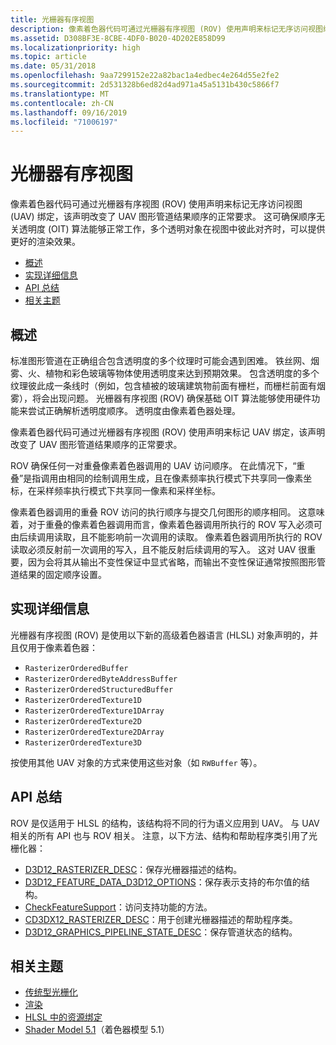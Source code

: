 ```yaml
---
title: 光栅器有序视图
description: 像素着色器代码可通过光栅器有序视图 (ROV) 使用声明来标记无序访问视图绑定，该声明改变了 UAV 图形管道结果顺序的正常要求。
ms.assetid: D308BF3E-8CBE-4DF0-B020-4D202E858D99
ms.localizationpriority: high
ms.topic: article
ms.date: 05/31/2018
ms.openlocfilehash: 9aa7299152e22a82bac1a4edbec4e264d55e2fe2
ms.sourcegitcommit: 2d531328b6ed82d4ad971a45a5131b430c5866f7
ms.translationtype: MT
ms.contentlocale: zh-CN
ms.lasthandoff: 09/16/2019
ms.locfileid: "71006197"
---
```

# <a name="rasterizer-ordered-views"></a>光栅器有序视图

像素着色器代码可通过光栅器有序视图 (ROV) 使用声明来标记无序访问视图 (UAV) 绑定，该声明改变了 UAV 图形管道结果顺序的正常要求。 这可确保顺序无关透明度 (OIT) 算法能够正常工作，多个透明对象在视图中彼此对齐时，可以提供更好的渲染效果。

-   [概述](#overview)
-   [实现详细信息](#implementation-details)
-   [API 总结](#api-summary)
-   [相关主题](#related-topics)

## <a name="overview"></a>概述

标准图形管道在正确组合包含透明度的多个纹理时可能会遇到困难。 铁丝网、烟雾、火、植物和彩色玻璃等物体使用透明度来达到预期效果。 包含透明度的多个纹理彼此成一条线时（例如，包含植被的玻璃建筑物前面有栅栏，而栅栏前面有烟雾），将会出现问题。 光栅器有序视图 (ROV) 确保基础 OIT 算法能够使用硬件功能来尝试正确解析透明度顺序。 透明度由像素着色器处理。

像素着色器代码可通过光栅器有序视图 (ROV) 使用声明来标记 UAV 绑定，该声明改变了 UAV 图形管道结果顺序的正常要求。

ROV 确保任何一对重叠像素着色器调用的 UAV 访问顺序。 在此情况下，“重叠”是指调用由相同的绘制调用生成，且在像素频率执行模式下共享同一像素坐标，在采样频率执行模式下共享同一像素和采样坐标。

像素着色器调用的重叠 ROV 访问的执行顺序与提交几何图形的顺序相同。 这意味着，对于重叠的像素着色器调用而言，像素着色器调用所执行的 ROV 写入必须可由后续调用读取，且不能影响前一次调用的读取。 像素着色器调用所执行的 ROV 读取必须反射前一次调用的写入，且不能反射后续调用的写入。 这对 UAV 很重要，因为会将其从输出不变性保证中显式省略，而输出不变性保证通常按照图形管道结果的固定顺序设置。

## <a name="implementation-details"></a>实现详细信息

光栅器有序视图 (ROV) 是使用以下新的高级着色器语言 (HLSL) 对象声明的，并且仅用于像素着色器：

-   `RasterizerOrderedBuffer`
-   `RasterizerOrderedByteAddressBuffer`
-   `RasterizerOrderedStructuredBuffer`
-   `RasterizerOrderedTexture1D`
-   `RasterizerOrderedTexture1DArray`
-   `RasterizerOrderedTexture2D`
-   `RasterizerOrderedTexture2DArray`
-   `RasterizerOrderedTexture3D`

按使用其他 UAV 对象的方式来使用这些对象（如 `RWBuffer` 等）。

## <a name="api-summary"></a>API 总结

ROV 是仅适用于 HLSL 的结构，该结构将不同的行为语义应用到 UAV。 与 UAV 相关的所有 API 也与 ROV 相关。 注意，以下方法、结构和帮助程序类引用了光栅化器：

-   [D3D12\_RASTERIZER\_DESC](/windows/desktop/api/d3d12/ns-d3d12-d3d12_rasterizer_desc)：保存光栅器描述的结构。
-   [D3D12\_FEATURE\_DATA\_D3D12\_OPTIONS](/windows/desktop/api/d3d12/ns-d3d12-d3d12_feature_data_d3d12_options)：保存表示支持的布尔值的结构。
-   [CheckFeatureSupport](/windows/desktop/api/d3d12/nf-d3d12-id3d12device-checkfeaturesupport)：访问支持功能的方法。
-   [CD3DX12\_RASTERIZER\_DESC](cd3dx12-rasterizer-desc.md)：用于创建光栅器描述的帮助程序类。
-   [D3D12\_GRAPHICS\_PIPELINE\_STATE\_DESC](/windows/desktop/api/d3d12/ns-d3d12-d3d12_graphics_pipeline_state_desc)：保存管道状态的结构。

## <a name="related-topics"></a>相关主题

* [传统型光栅化](conservative-rasterization.md)
* [渲染](rendering.md)
* [HLSL 中的资源绑定](resource-binding-in-hlsl.md)
* [Shader Model 5.1](https://docs.microsoft.com/windows/desktop/direct3dhlsl/shader-model-5-1)（着色器模型 5.1）
